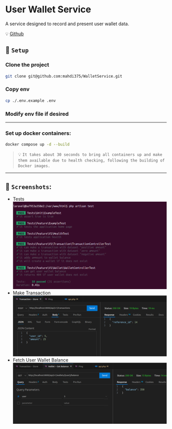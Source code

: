 # User Wallet Service

A service designed to record and present user wallet data.

💡 [Github](https://github.com/mahdi375/WalletService)

## 🐋 `Setup`
### Clone the project

```bash
git clone git@github.com:mahdi375/WalletService.git
```

### Copy env
```bash
cp ./.env.example .env
```

### Modify env file if desired 
---
### Set up docker containers:
```bash
docker compose up -d --build
```
> 💡 `It takes about 30 seconds to bring all containers up and make them available due to health checking, following the building of Docker images.`

---

## 🚀 `Screenshots`:
- Tests
![](doc/tests.png)
- Make Transaction
![](doc/transaction-store.png)
- Fetch User Wallet Balance
![](doc/wallet-get-balance.png)